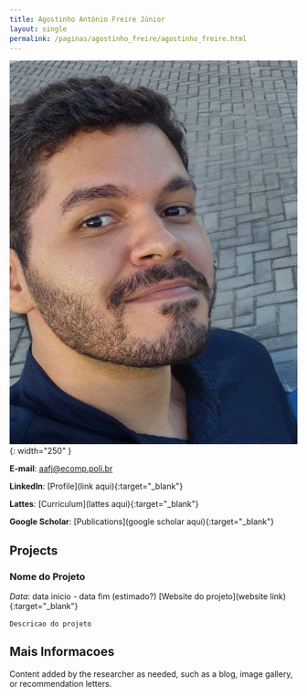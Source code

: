 ```yaml
---
title: Agostinho Antônio Freire Júnior 
layout: single
permalink: /paginas/agostinho_freire/agostinho_freire.html
---
```

!["Agostinho Antônio Freire Júnior"](/assets/paginas/agostinho_freire/foto.jpg){: width="250" }

**E-mail**: aafj@ecomp.poli.br

**LinkedIn**: [Profile](link aqui){:target="_blank"} 

**Lattes**: [Curriculum](lattes aqui){:target="_blank"} 

**Google Scholar**: [Publications](google scholar aqui){:target="_blank"} 

## Projects

### Nome do Projeto
  *Data*: data inicio - data fim (estimado?)
    [Website do projeto](website link){:target="_blank"} 
    
    Descricao do projeto

## Mais Informacoes

Content added by the researcher as needed, such as a blog, image gallery, or recommendation letters.